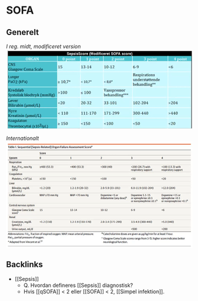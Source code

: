 # SOFA
## Generelt
*I reg. midt, modificeret version* 
![](BearImages/65D03B0C-536A-4FCE-A72B-3C15D8C45E71-3994-00000D5D4FCEBCBC/9FF8B8D1-E213-4FA6-B511-FA1320C6EC85.png)

*Internationalt*
![](BearImages/4F77CF75-D2A3-4A7C-9F06-31EFDBA94444-41270-000043FE33B59482/7823586D-ADB7-4980-893D-6DAD11A55884.png)

## Backlinks
* [[Sepsis]]
	* Q. Hvordan defineres [[Sepsis]] diagnostisk?
	* Hvis [[qSOFA]] &lt; 2 eller [[SOFA]] &lt; 2, [[Simpel infektion]].

<!-- #anki/tag/med/Infectious #anki/deck/Medicine -->

<!-- {BearID:436EBBFB-9072-4320-BB07-1941F011BFE8-41270-000043F2CFD8126D} -->
